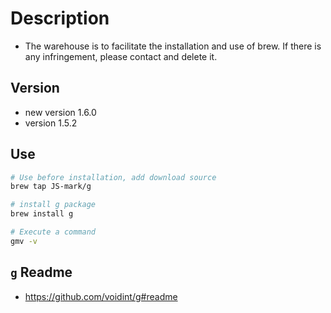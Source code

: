 # Description

- The warehouse is to facilitate the installation and use of brew. If there is any infringement, please contact and delete it.

## Version

- new version 1.6.0
- version 1.5.2

## Use

```bash
# Use before installation, add download source
brew tap JS-mark/g

# install g package
brew install g

# Execute a command
gmv -v
```

## `g` Readme

- <https://github.com/voidint/g#readme>
